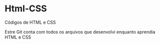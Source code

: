 # Html-CSS
 
Códigos de HTML e CSS

Estre Git conta com todos os arquivos que desenvolvi enquanto aprendia HTML e CSS
